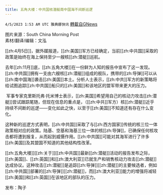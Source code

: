 ```yaml
---
title: 五角大楼：中共国核潜艇南中国海不间断巡逻
---
```

`4/5/2023 1:53 AM UTC 雅典娜快讯` [轉載自GNews](https://gnews.org/articles/1072121)

图片来源：South China Morning Post   
素材/翻译/编辑：文泓  

[[zh:4月5日]]，据外媒报道，[[zh:美国]]军方已经确定，当前[[zh:中共国]]采取的政策是始终在海上保持至少一艘核[[zh:潜艇]]巡航。  

去年[[zh:11月]]底，[[zh:五角大楼]]在一份鲜为人知的报告中宣布了这一发现。[[zh:中共国]]拥有一支由六艘核[[zh:潜艇]]组成的舰队，携带的[[zh:导弹]]可以从[[zh:南中国海]]袭击[[zh:美国]]本土。分析人士表示，[[zh:中共]]军方的新策略将给试图追踪[[zh:中共国]]船只的[[zh:美国]]和该地区的盟军带来更大的压力。  

 军事专家克里斯托弗·托米博士表示，[[zh:美国]]希望用自己的核动力攻击[[zh:潜艇]]尝试跟踪尾随，但现在信息的重点是，（[[zh:中共]]军方）核[[zh:潜艇]]近乎持续不间断的巡逻——变化如此之快，以至于[[zh:美国]]不知道还有存在什么变化。  

这种新的巡逻方式表明，[[zh:中共国]]采取了与[[zh:西方国家]]传统的核三位一体政策相对应的政策。陆基、空基和海基三位一体的核[[zh:导弹]]，已确保任何核攻击都将遭到报复，从而起到威慑作用。[[zh:中共国]]可能对其海军进行了许多[[zh:美国]]及其盟国不知道的其他结构性改革。  

[[zh:五角大楼]][[zh:关于]][[zh:中共国]]最新[[zh:潜艇]]活动的报告发布之际，[[zh:美国]]、[[zh:英国]]和[[zh:澳大利亚]]已就生产和销售核动力攻击[[zh:潜艇]]达成协议。这种攻击[[zh:潜艇]]是追踪[[zh:导弹]][[zh:潜艇]]的主要候选者，例如[[zh:中共国]]部署的[[zh:导弹]][[zh:潜艇]]，而[[zh:澳大利亚]]能力的增强将减轻[[zh:美国]]和[[zh:英国]]在该地区的部队的压力。

发布：陶子

